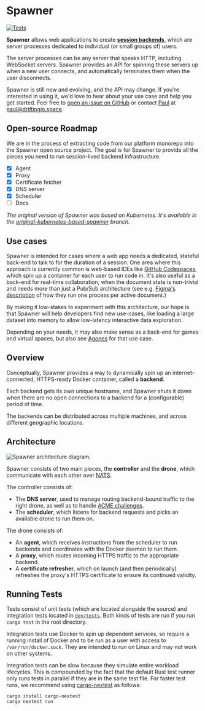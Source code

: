 # Spawner

[![Tests](https://github.com/drifting-in-space/spawner/actions/workflows/tests.yml/badge.svg)](https://github.com/drifting-in-space/spawner/actions/workflows/unit-tests.yml)

**Spawner** allows web applications to create [**session backends**](https://driftingin.space/posts/session-lived-application-backends),
which are server processes dedicated to individual (or small groups of) users.

The server processes can be any server that speaks HTTP, including WebSocket servers. Spawner provides
an API for spinning these servers up when a new user connects, and automatically terminates
them when the user disconnects.

Spawner is still new and evolving, and the API may change. If you're interested in using it, we'd love
to hear about your use case and help you get started. Feel free to [open an issue on GitHub](https://github.com/drifting-in-space/spawner/issues)
or contact [Paul](https://github.com/paulgb) at [paul@driftingin.space](mailto:paul@driftingin.space).

## Open-source Roadmap

We are in the process of extracting code from our platform monorepo into the Spawner open source project. The goal is for Spawner to provide all the pieces you need to run session-lived backend infrastructure.

- [x] Agent
- [x] Proxy
- [x] Certificate fetcher
- [x] DNS server
- [x] Scheduler
- [ ] Docs

_The original version of Spawner was based on Kubernetes. It's available in the [original-kubernetes-based-spawner](https://github.com/drifting-in-space/spawner/tree/original-kubernetes-based-spawner) branch._

## Use cases

Spawner is intended for cases where a web app needs a dedicated, stateful back-end to talk to for the
duration of a session. One area where this approach is currently common is web-based IDEs like
[GitHub Codespaces](https://github.com/features/codespaces), which spin up a container for each user
to run code in. It's also useful as a back-end for real-time collaboration, when the document state
is non-trivial and needs more than just a Pub/Sub architecture (see e.g.
[Figma's description](https://www.figma.com/blog/rust-in-production-at-figma/) of how they run one
process per active document.)

By making it low-stakes to experiment with this architecture, our hope is
that Spawner will help developers find new use-cases, like loading a large dataset into memory
to allow low-latency interactive data exploration.

Depending on your needs, it may also make sense as a back-end for games and virtual spaces, but also
see [Agones](https://agones.dev/site/) for that use case.

## Overview

Conceptually, Spawner provides a way to dynamically spin up an internet-connected, HTTPS-ready Docker container,
called a **backend**.

Each backend gets its own unique hostname, and Spawner shuts it down when there are no open connections to
a backend for a (configurable) period of time.

The backends can be distributed across multiple machines, and across different geographic
locations.

## Architecture

![Spawner architecture diagram.](https://raw.githubusercontent.com/drifting-in-space/spawner/main/architecture.svg)

Spawner consists of two main pieces, the **controller** and the **drone**, which communicate with each other
over [NATS](https://nats.io/).

The controller consists of:

- The **DNS server**, used to manage routing backend-bound traffic to the right drone, as well as to handle
  [ACME challenges](https://letsencrypt.org/docs/challenge-types/#dns-01-challenge).
- The **scheduler**, which listens for backend requests and picks an available drone to run them on.

The drone consists of:

- An **agent**, which receives instructions from the scheduler to run backends and coordinates with the
  Docker daemon to run them.
- A **proxy**, which routes incoming HTTPS traffic to the appropriate backend.
- A **certificate refresher**, which on launch (and then periodically) refreshes the proxy's HTTPS certificate
  to ensure its continued validity.

## Running Tests

Tests consist of unit tests (which are located alongside the source) and integration tests located in [`dev/tests`](dev/tests). Both kinds of tests are run if you run `cargo test` in the root directory.

Integration tests use Docker to spin up dependent services, so require a running install of Docker and to be run as a user with access to `/var/run/docker.sock`. They are intended to run on Linux and may not work on other systems.

Integration tests can be slow because they simulate entire workload lifecycles. This is compounded by the fact that the default Rust test runner only runs tests in parallel if they are in the same test file. For faster test runs, we recommend using [cargo-nextest](https://nexte.st/) as follows:

```
cargo install cargo-nextest
cargo nextest run
```
